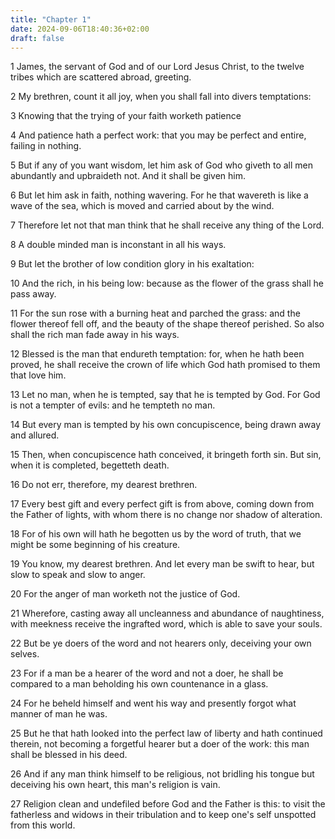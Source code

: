 ```yaml
---
title: "Chapter 1"
date: 2024-09-06T18:40:36+02:00
draft: false
---
```




1 James, the servant of God and of our Lord Jesus Christ, to the twelve tribes which are scattered abroad, greeting.

2 My brethren, count it all joy, when you shall fall into divers temptations:

3 Knowing that the trying of your faith worketh patience

4 And patience hath a perfect work: that you may be perfect and entire, failing in nothing.

5 But if any of you want wisdom, let him ask of God who giveth to all men abundantly and upbraideth not. And it shall be given him.

6 But let him ask in faith, nothing wavering. For he that wavereth is like a wave of the sea, which is moved and carried about by the wind.

7 Therefore let not that man think that he shall receive any thing of the Lord.

8 A double minded man is inconstant in all his ways.

9 But let the brother of low condition glory in his exaltation:

10 And the rich, in his being low: because as the flower of the grass shall he pass away.

11 For the sun rose with a burning heat and parched the grass: and the flower thereof fell off, and the beauty of the shape thereof perished. So also shall the rich man fade away in his ways.

12 Blessed is the man that endureth temptation: for, when he hath been proved, he shall receive the crown of life which God hath promised to them that love him.

13 Let no man, when he is tempted, say that he is tempted by God. For God is not a tempter of evils: and he tempteth no man.

14 But every man is tempted by his own concupiscence, being drawn away and allured.

15 Then, when concupiscence hath conceived, it bringeth forth sin. But sin, when it is completed, begetteth death.

16 Do not err, therefore, my dearest brethren.

17 Every best gift and every perfect gift is from above, coming down from the Father of lights, with whom there is no change nor shadow of alteration.

18 For of his own will hath he begotten us by the word of truth, that we might be some beginning of his creature.

19 You know, my dearest brethren. And let every man be swift to hear, but slow to speak and slow to anger.

20 For the anger of man worketh not the justice of God.

21 Wherefore, casting away all uncleanness and abundance of naughtiness, with meekness receive the ingrafted word, which is able to save your souls.

22 But be ye doers of the word and not hearers only, deceiving your own selves.

23 For if a man be a hearer of the word and not a doer, he shall be compared to a man beholding his own countenance in a glass.

24 For he beheld himself and went his way and presently forgot what manner of man he was.

25 But he that hath looked into the perfect law of liberty and hath continued therein, not becoming a forgetful hearer but a doer of the work: this man shall be blessed in his deed.

26 And if any man think himself to be religious, not bridling his tongue but deceiving his own heart, this man's religion is vain.

27 Religion clean and undefiled before God and the Father is this: to visit the fatherless and widows in their tribulation and to keep one's self unspotted from this world.

